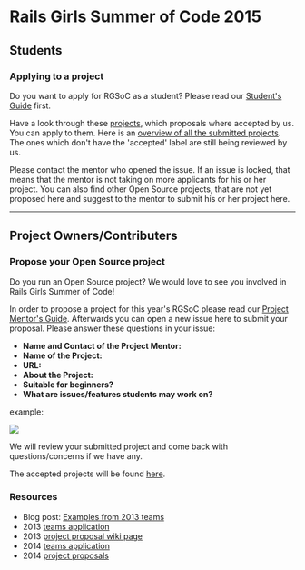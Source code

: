 
# Rails Girls Summer of Code 2015

## Students

### Applying to a project 

Do you want to apply for RGSoC as a student? Please read our [Student's Guide](http://railsgirlssummerofcode.org/students/application/) first.

Have a look through these [projects](https://github.com/rails-girls-summer-of-code/projects/issues?q=is%3Aopen+is%3Aissue+label%3Aaccepted), which proposals where accepted by us. You can apply to them. Here is an [overview of all the submitted projects](https://github.com/rails-girls-summer-of-code/projects/issues). The ones which don't have the 'accepted' label are still being reviewed by us. 


Please contact the mentor who opened the issue. If an issue is locked, that means that the mentor is not taking on more applicants for his or her project. You can also find other Open Source projects, that are not yet proposed here and suggest to the mentor to submit his or her project here. 


-----


## Project Owners/Contributers

### Propose your Open Source project

Do you run an Open Source project? We would love to see you involved in Rails
Girls Summer of Code! 

In order to propose a project for this year's RGSoC please read our [Project Mentor's Guide](http://railsgirlssummerofcode.org/guide/projects/). Afterwards you can open a new issue here to submit your proposal. Please answer these questions in your issue:


+ **Name and Contact of the Project Mentor:**
+ **Name of the Project:**
+ **URL:**
+ **About the Project:**
+ **Suitable for beginners?**
+ **What are issues/features students may work on?**


example: 

![](https://cloud.githubusercontent.com/assets/1711357/5992796/71134bf8-aa38-11e4-9bad-06272f214dc1.png)


We will review your submitted project and come back with questions/concerns if we have any.

The accepted projects will be found [here](https://github.com/rails-girls-summer-of-code/projects/issues?q=is%3Aopen+is%3Aissue+label%3Aaccepted).

### Resources

* Blog post: [Examples from 2013 teams](http://railsgirlssummerofcode.org/blog/where-to-start)
* 2013 [teams application](http://2013.teams.railsgirlssummerofcode.org/teams)
* 2013 [project proposal wiki page](https://github.com/rails-girls-summer-of-code/summer-of-code/wiki/Project-ideas)
* 2014 [teams application](http://2014.teams.railsgirlssummerofcode.org/teams)
* 2014 [project proposals](https://github.com/rails-girls-summer-of-code/projects-2014/)

